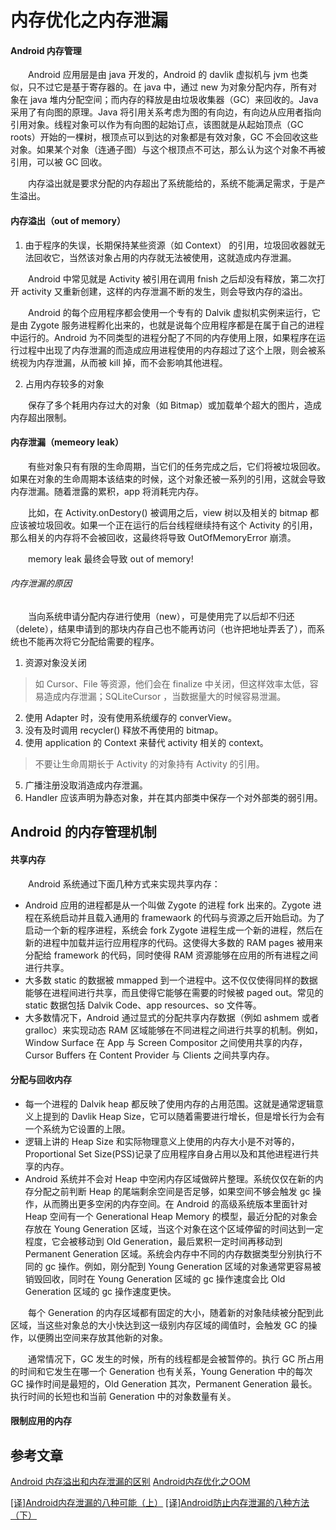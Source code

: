 # 内存优化之内存泄漏

#### Android 内存管理
　　Android 应用层是由 java 开发的，Android 的 davlik 虚拟机与 jvm 也类似，只不过它是基于寄存器的。在 java 中，通过 new 为对象分配内存，所有对象在 java 堆内分配空间；而内存的释放是由垃圾收集器（GC）来回收的。Java 采用了有向图的原理。Java 将引用关系考虑为图的有向边，有向边从应用者指向引用对象。线程对象可以作为有向图的起始订点，该图就是从起始顶点（GC roots）开始的一棵树，根顶点可以到达的对象都是有效对象，GC 不会回收这些对象。如果某个对象（连通子图）与这个根顶点不可达，那么认为这个对象不再被引用，可以被 GC 回收。

　　内存溢出就是要求分配的内存超出了系统能给的，系统不能满足需求，于是产生溢出。

#### 内存溢出（out of memory）
1. 由于程序的失误，长期保持某些资源（如 Context） 的引用，垃圾回收器就无法回收它，当然该对象占用的内存就无法被使用，这就造成内存泄漏。

　　Android 中常见就是 Activity 被引用在调用 fnish 之后却没有释放，第二次打开 activity 又重新创建，这样的内存泄漏不断的发生，则会导致内存的溢出。

　　Android 的每个应用程序都会使用一个专有的 Dalvik 虚拟机实例来运行，它是由 Zygote 服务进程孵化出来的，也就是说每个应用程序都是在属于自己的进程中运行的。Android 为不同类型的进程分配了不同的内存使用上限，如果程序在运行过程中出现了内存泄漏的而造成应用进程使用的内存超过了这个上限，则会被系统视为内存泄漏，从而被 kill 掉，而不会影响其他进程。

2. 占用内存较多的对象

　　保存了多个耗用内存过大的对象（如 Bitmap）或加载单个超大的图片，造成内存超出限制。

#### 内存泄漏（memeory leak）
　　有些对象只有有限的生命周期，当它们的任务完成之后，它们将被垃圾回收。如果在对象的生命周期本该结束的时候，这个对象还被一系列的引用，这就会导致内存泄漏。随着泄露的累积，app 将消耗完内存。

　　比如，在 Activity.onDestory() 被调用之后，view 树以及相关的 bitmap 都应该被垃圾回收。如果一个正在运行的后台线程继续持有这个 Activity 的引用，那么相关的内存将不会被回收，这最终将导致 OutOfMemoryError 崩溃。

　　memory leak 最终会导致 out of memory!

###### 内存泄漏的原因
　　当向系统申请分配内存进行使用（new），可是使用完了以后却不归还（delete），结果申请到的那块内存自己也不能再访问（也许把地址弄丢了），而系统也不能再次将它分配给需要的程序。

1. 资源对象没关闭
>如 Cursor、File 等资源，他们会在 finalize 中关闭，但这样效率太低，容易造成内存泄漏；SQLiteCursor ，当数据量大的时候容易泄漏。
2. 使用 Adapter 时，没有使用系统缓存的 converView。
3. 没有及时调用 recycler() 释放不再使用的 bitmap。
4. 使用 application 的 Context 来替代 activity 相关的 context。
> 不要让生命周期长于  Activity 的对象持有 Activity 的引用。
5. 广播注册没取消造成内存泄漏。
6. Handler 应该声明为静态对象，并在其内部类中保存一个对外部类的弱引用。

## Android 的内存管理机制

#### 共享内存
　　Android 系统通过下面几种方式来实现共享内存：
* Android 应用的进程都是从一个叫做 Zygote 的进程 fork 出来的。Zygote 进程在系统启动并且载入通用的 framewaork 的代码与资源之后开始启动。为了启动一个新的程序进程，系统会 fork Zygote 进程生成一个新的进程，然后在新的进程中加载并运行应用程序的代码。这使得大多数的 RAM pages 被用来分配给 framework 的代码，同时使得 RAM 资源能够在应用的所有进程之间进行共享。
* 大多数 static 的数据被 mmapped 到一个进程中。这不仅仅使得同样的数据能够在进程间进行共享，而且使得它能够在需要的时候被 paged out。常见的 static 数据包括 Dalvik Code、app resources、so 文件等。
* 大多数情况下，Android 通过显式的分配共享内存数据（例如 ashmem 或者 gralloc）来实现动态 RAM 区域能够在不同进程之间进行共享的机制。例如，Window Surface 在 App 与 Screen Compositor 之间使用共享的内存，Cursor Buffers 在 Content Provider 与 Clients 之间共享内存。

#### 分配与回收内存
* 每一个进程的 Dalvik heap 都反映了使用内存的占用范围。这就是通常逻辑意义上提到的 Davlik Heap Size，它可以随着需要进行增长，但是增长行为会有一个系统为它设置的上限。
* 逻辑上讲的 Heap Size 和实际物理意义上使用的内存大小是不对等的，Proportional Set Size(PSS)记录了应用程序自身占用以及和其他进程进行共享的内存。
* Android 系统并不会对 Heap 中空闲内存区域做碎片整理。系统仅仅在新的内存分配之前判断 Heap 的尾端剩余空间是否足够，如果空间不够会触发 gc 操作，从而腾出更多空闲的内存空间。在 Android 的高级系统版本里面针对 Heap 空间有一个 Generational Heap Memory 的模型，最近分配的对象会存放在 Young Generation 区域，当这个对象在这个区域停留的时间达到一定程度，它会被移动到 Old Generation，最后累积一定时间再移动到 Permanent Generation 区域。系统会内存中不同的内存数据类型分别执行不同的 gc 操作。例如，刚分配到 Young Generation 区域的对象通常更容易被销毁回收，同时在 Young Generation 区域的 gc 操作速度会比 Old Generation 区域的 gc 操作速度更快。

　　每个 Generation 的内存区域都有固定的大小，随着新的对象陆续被分配到此区域，当这些对象总的大小快达到这一级别内存区域的阈值时，会触发 GC 的操作，以便腾出空间来存放其他新的对象。

　　通常情况下，GC 发生的时候，所有的线程都是会被暂停的。执行 GC 所占用的时间和它发生在哪一个 Generation 也有关系，Young Generation 中的每次 GC 操作时间是最短的，Old Generation 其次，Permanent Generation 最长。执行时间的长短也和当前 Generation 中的对象数量有关。

#### 限制应用的内存



## 参考文章
[Android 内存溢出和内存泄漏的区别](https://blog.csdn.net/u013435893/article/details/50608190)
[Android内存优化之OOM](http://hukai.me/android-performance-oom/)


[[译]Android内存泄漏的八种可能（上）](https://www.jianshu.com/p/ac00e370f83d)
[[译]Android防止内存泄漏的八种方法（下）](https://www.jianshu.com/p/c5ac51d804fa)

